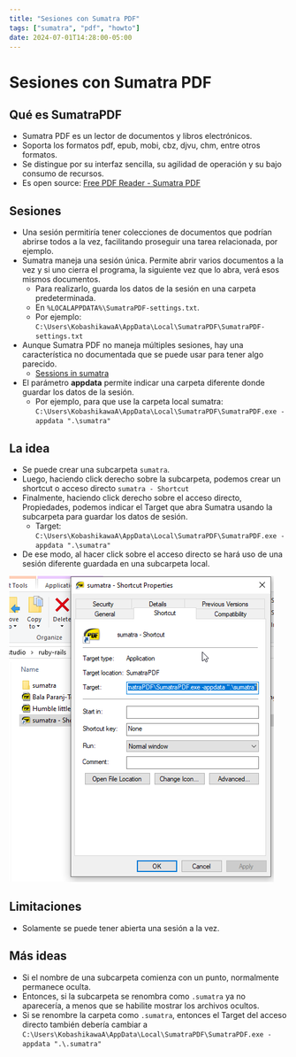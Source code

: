 ```yaml
---
title: "Sesiones con Sumatra PDF"
tags: ["sumatra", "pdf", "howto"]
date: 2024-07-01T14:28:00-05:00
---
```

# Sesiones con Sumatra PDF

<TagsLinks />

## Qué es SumatraPDF

- Sumatra PDF es un lector de documentos y libros electrónicos.
- Soporta los formatos pdf, epub, mobi, cbz, djvu, chm, entre otros formatos.
- Se distingue por su interfaz sencilla, su agilidad de operación y su bajo consumo de recursos.
- Es open source: [Free PDF Reader - Sumatra PDF](https://www.sumatrapdfreader.org/free-pdf-reader)

## Sesiones

- Una sesión permitiría tener colecciones de documentos que podrían abrirse todos a la vez, facilitando proseguir una tarea relacionada, por ejemplo.
- Sumatra maneja una sesión única. Permite abrir varios documentos a la vez y si uno cierra el programa, la siguiente vez que lo abra, verá esos mismos documentos.
	- Para realizarlo, guarda los datos de la sesión en una carpeta predeterminada.
	- En `%LOCALAPPDATA%\SumatraPDF-settings.txt`.
	- Por ejemplo: `C:\Users\KobashikawaA\AppData\Local\SumatraPDF\SumatraPDF-settings.txt`
- Aunque Sumatra PDF no maneja múltiples sesiones, hay una característica no documentada que se puede usar para tener algo parecido.
	- [Sessions in sumatra](https://forum.sumatrapdfreader.org/t/sessions-in-sumatra/1272)
- El parámetro **appdata** permite indicar una carpeta diferente donde guardar los datos de la sesión.
	- Por ejemplo, para que use la carpeta local sumatra: `C:\Users\KobashikawaA\AppData\Local\SumatraPDF\SumatraPDF.exe -appdata ".\sumatra"`

## La idea

- Se puede crear una subcarpeta `sumatra`. 
- Luego, haciendo click derecho sobre la subcarpeta, podemos crear un shortcut o acceso directo `sumatra - Shortcut`
- Finalmente, haciendo click derecho sobre el acceso directo, Propiedades, podemos indicar el Target que abra Sumatra usando la subcarpeta para guardar los datos de sesión.
	- Target: `C:\Users\KobashikawaA\AppData\Local\SumatraPDF\SumatraPDF.exe -appdata ".\sumatra"`
- De ese modo, al hacer click sobre el acceso directo se hará uso de una sesión diferente guardada en una subcarpeta local.

![](20240701-sumatra-sessions.png)

## Limitaciones

- Solamente se puede tener abierta una sesión a la vez.

## Más ideas

- Si el nombre de una subcarpeta comienza con un punto, normalmente permanece oculta.
- Entonces, si la subcarpeta se renombra como `.sumatra` ya no aparecería, a menos que se habilite mostrar los archivos ocultos.
- Si se renombre la carpeta como `.sumatra`, entonces el Target del acceso directo también debería cambiar a `C:\Users\KobashikawaA\AppData\Local\SumatraPDF\SumatraPDF.exe -appdata ".\.sumatra"`